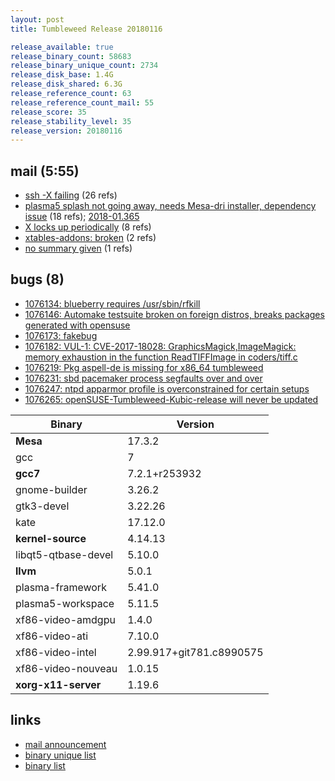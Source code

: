 ```yaml
---
layout: post
title: Tumbleweed Release 20180116

release_available: true
release_binary_count: 58683
release_binary_unique_count: 2734
release_disk_base: 1.4G
release_disk_shared: 6.3G
release_reference_count: 63
release_reference_count_mail: 55
release_score: 35
release_stability_level: 35
release_version: 20180116
---
```


## mail (5:55)

- [ssh -X failing](https://lists.opensuse.org/opensuse-factory/2018-01/msg00315.html) (26 refs)
- [plasma5 splash not going away, needs Mesa-dri installer, dependency issue](https://lists.opensuse.org/opensuse-factory/2018-01/msg00311.html) (18 refs); [2018-01.365](https://lists.opensuse.org/opensuse-factory/2018-01/msg00365.html)
- [X locks up periodically](https://lists.opensuse.org/opensuse-factory/2018-01/msg00580.html) (8 refs)
- [xtables-addons: broken](https://lists.opensuse.org/opensuse-factory/2018-01/msg00310.html) (2 refs)
- [no summary given](https://lists.opensuse.org/opensuse-factory/2018-01/msg00329.html) (1 refs)

## bugs (8)

<!--more-->

- [1076134: blueberry requires /usr/sbin/rfkill](https://bugzilla.opensuse.org/show_bug.cgi?id=1076134)
- [1076146: Automake testsuite broken on foreign distros, breaks packages generated with opensuse](https://bugzilla.opensuse.org/show_bug.cgi?id=1076146)
- [1076173: fakebug](https://bugzilla.opensuse.org/show_bug.cgi?id=1076173)
- [1076182: VUL-1: CVE-2017-18028: GraphicsMagick,ImageMagick: memory exhaustion in the function ReadTIFFImage in coders/tiff.c](https://bugzilla.opensuse.org/show_bug.cgi?id=1076182)
- [1076219: Pkg aspell-de is missing for x86_64 tumbleweed](https://bugzilla.opensuse.org/show_bug.cgi?id=1076219)
- [1076231: sbd pacemaker process segfaults over and over](https://bugzilla.opensuse.org/show_bug.cgi?id=1076231)
- [1076247: ntpd apparmor profile is overconstrained for certain setups](https://bugzilla.opensuse.org/show_bug.cgi?id=1076247)
- [1076265: openSUSE-Tumbleweed-Kubic-release will never be updated](https://bugzilla.opensuse.org/show_bug.cgi?id=1076265)

Binary | Version
--- | ---
**Mesa** | 17.3.2
gcc | 7
**gcc7** | 7.2.1+r253932
gnome-builder | 3.26.2
gtk3-devel | 3.22.26
kate | 17.12.0
**kernel-source** | 4.14.13
libqt5-qtbase-devel | 5.10.0
**llvm** | 5.0.1
plasma-framework | 5.41.0
plasma5-workspace | 5.11.5
xf86-video-amdgpu | 1.4.0
xf86-video-ati | 7.10.0
xf86-video-intel | 2.99.917+git781.c8990575
xf86-video-nouveau | 1.0.15
**xorg-x11-server** | 1.19.6

## links

- [mail announcement](https://lists.opensuse.org/opensuse-factory/2018-01/msg00300.html)
- [binary unique list](http://download.tumbleweed.boombatower.com/20180116/rpm.unique.list)
- [binary list](http://download.tumbleweed.boombatower.com/20180116/rpm.list)
